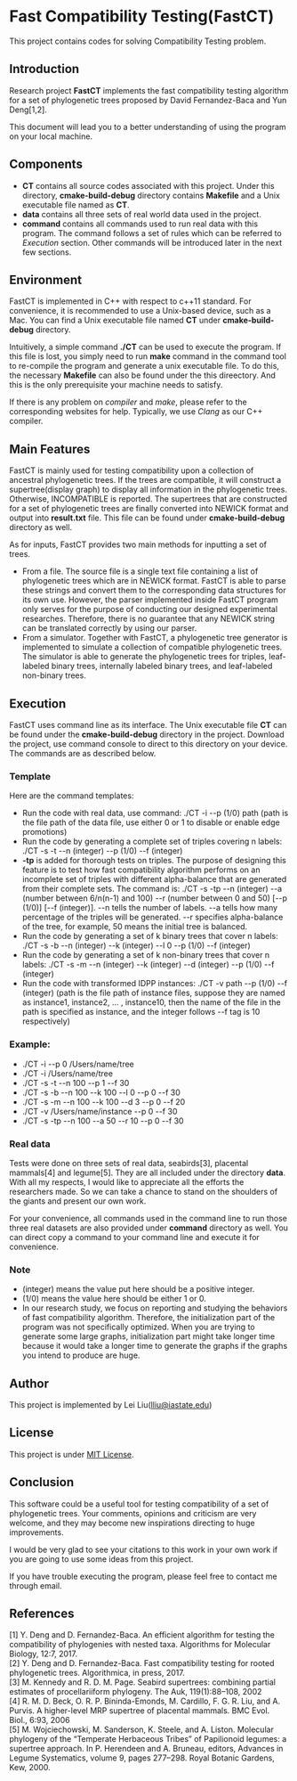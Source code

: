 # Fast Compatibility Testing(FastCT)
This project contains codes for solving Compatibility Testing problem.

## Introduction

  Research project **FastCT** implements the fast compatibility testing algorithm for a set of phylogenetic trees proposed by David Fernandez-Baca and Yun Deng[1,2].  

  This document will lead you to a better understanding of using the program on your local machine.

## Components

  * **CT** contains all source codes associated with this project. Under this directory, **cmake-build-debug** directory contains **Makefile** and a Unix executable file named as **CT**.  
  * **data** contains all three sets of real world data used in the project.  
  * **command** contains all commands used to run real data with this program. The command follows a set of rules which can be referred to *Execution* section. Other commands will be introduced later in the next few sections.

## Environment

  FastCT is implemented in C++ with respect to c++11 standard. For convenience, it is recommended to use a Unix-based device, such as a Mac. You can find a Unix executable file named **CT** under **cmake-build-debug** directory.  

  Intuitively, a simple command **./CT** can be used to execute the program. If this file is lost, you simply need to run **make** command in the command tool to re-compile the program and generate a unix executable file. To do this, the necessary **Makefile** can also be found under the this direectory. And this is the only prerequisite your machine needs to satisfy.  

  If there is any problem on *compiler* and *make*, please refer to the corresponding websites for help. Typically, we use *Clang* as our C++ compiler.

## Main Features

  FastCT is mainly used for testing compatibility upon a collection of ancestral phylogenetic trees. If the trees are compatible, it will construct a supertree(display graph) to display all information in the phylogenetic trees. Otherwise, INCOMPATIBLE is reported. The supertrees that are constructed for a set of phylogenetic trees are finally converted into NEWICK format and output into **result.txt** file. This file can be found under **cmake-build-debug** directory as well.  

  As for inputs, FastCT provides two main methods for inputting a set of trees.
  * From a file. The source file is a single text file containing a list of phylogenetic trees which are in NEWICK format. FastCT is able to parse these strings and convert them to the corresponding data structures for its own use. However, the parser implemented inside FastCT program only serves for the purpose of conducting our designed experimental researches. Therefore, there is no guarantee that any NEWICK string can be translated correctly by using our parser.
  * From a simulator. Together with FastCT, a phylogenetic tree generator is implemented to simulate a collection of compatible phylogenetic trees. The simulator is able to generate the phylogenetic trees for triples, leaf-labeled binary trees, internally labeled binary trees, and leaf-labeled non-binary trees.

## Execution

  FastCT uses command line as its interface. The Unix executable file **CT** can be found under the **cmake-build-debug** directory in the project. Download the project, use command console to direct to this directory on your device. The commands are as described below.

### Template

  Here are the command templates:
  * Run the code with real data, use command: ./CT -i --p (1/0) path (path is the file path of the data file, use either 0 or 1 to disable or enable edge promotions)
  * Run the code by generating a complete set of triples covering n labels: ./CT -s -t --n (integer) --p (1/0) --f (integer)
  * **-tp** is added for thorough tests on triples. The purpose of designing this feature is to test how fast compatibility algorithm performs on an incomplete set of triples with different alpha-balance that are generated from their complete sets. The command is: ./CT -s -tp --n (integer) --a (number between 6/n(n-1) and 100) --r (number between 0 and 50) [--p (1/0)] [--f (integer)]. --n tells the number of labels. --a tells how many percentage of the triples will be generated. --r specifies alpha-balance of the tree, for example, 50 means the initial tree is balanced.
  * Run the code by generating a set of k binary trees that cover n labels: ./CT -s -b --n (integer) --k (integer) --l 0 --p (1/0) --f (integer)
  * Run the code by generating a set of k non-binary trees that cover n labels: ./CT -s -m --n (integer) --k (integer) --d (integer) --p (1/0) --f (integer)
  * Run the code with transformed IDPP instances: ./CT -v path --p (1/0) --f (integer) (path is the file path of instance files, suppose they are named as instance1, instance2, ... , instance10, then the name of the file in the path is specified as instance, and the integer follows --f tag is 10 respectively)
### Example:
  * ./CT -i --p 0 /Users/name/tree
  * ./CT -i /Users/name/tree
  * ./CT -s -t --n 100 --p 1 --f 30
  * ./CT -s -b --n 100 --k 100 --l 0 --p 0 --f 30
  * ./CT -s -m --n 100 --k 100 --d 3 --p 0 --f 20
  * ./CT -v /Users/name/instance --p 0 --f 30
  * ./CT -s -tp --n 100 --a 50 --r 10 --p 0 --f 30
### Real data
  Tests were done on three sets of real data, seabirds[3], placental mammals[4] and legume[5]. They are all included under the directory **data**. With all my respects, I would like to appreciate all the efforts the researchers made. So we can take a chance to stand on the shoulders of the giants and present our own work.

  For your convenience, all commands used in the command line to run those three real datasets are also provided under **command** directory as well. You can direct copy a command to your command line and execute it for convenience.

### Note
  * (integer) means the value put here should be a positive integer.  
  * (1/0) means the value here should be either 1 or 0.
  * In our research study, we focus on reporting and studying the behaviors of fast compatibility algorithm. Therefore, the initialization part of the program was not specifically optimized. When you are trying to generate some large graphs, initialization part might take longer time because it would take a longer time to generate the graphs if the graphs you intend to produce are huge.

## Author
  This project is implemented by Lei Liu(lliu@iastate.edu)

## License
  This project is under [MIT License](LICENSE.md).

## Conclusion
  This software could be a useful tool for testing compatibility of a set of phylogenetic trees. Your comments, opinions and criticism are very welcome, and they may become new inspirations directing to huge improvements.  

  I would be very glad to see your citations to this work in your own work if you are going to use some ideas from this project.  

  If you have trouble executing the program, please feel free to contact me through email.

## References
  [1] Y. Deng and D. Fernandez-Baca. An efficient algorithm for testing the compatibility of phylogenies with nested taxa. Algorithms for Molecular Biology, 12:7, 2017.  
  [2] Y. Deng and D. Fernandez-Baca. Fast compatibility testing for rooted phylogenetic trees. Algorithmica, in press, 2017.  
  [3] M. Kennedy and R. D. M. Page. Seabird supertrees: combining partial estimates of procellariiform phylogeny. The Auk, 119(1):88–108, 2002  
  [4] R. M. D. Beck, O. R. P. Bininda-Emonds, M. Cardillo, F. G. R. Liu, and A. Purvis. A
higher-level MRP supertree of placental mammals. BMC Evol. Biol., 6:93, 2006  
  [5] M. Wojciechowski, M. Sanderson, K. Steele, and A. Liston. Molecular phylogeny of the
“Temperate Herbaceous Tribes” of Papilionoid legumes: a supertree approach. In P. Herendeen and A. Bruneau, editors, Advances in Legume Systematics, volume 9, pages 277–298. Royal Botanic Gardens, Kew, 2000.
